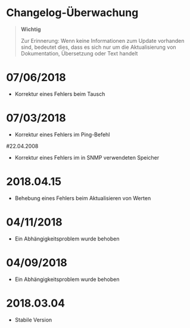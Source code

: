 # Changelog-Überwachung

>**Wichtig**
>
>Zur Erinnerung: Wenn keine Informationen zum Update vorhanden sind, bedeutet dies, dass es sich nur um die Aktualisierung von Dokumentation, Übersetzung oder Text handelt

# 07/06/2018

- Korrektur eines Fehlers beim Tausch

# 07/03/2018

- Korrektur eines Fehlers im Ping-Befehl

#22.04.2008

- Korrektur eines Fehlers im in SNMP verwendeten Speicher

# 2018.04.15

- Behebung eines Fehlers beim Aktualisieren von Werten

# 04/11/2018

- Ein Abhängigkeitsproblem wurde behoben

# 04/09/2018

- Ein Abhängigkeitsproblem wurde behoben

# 2018.03.04

- Stabile Version

